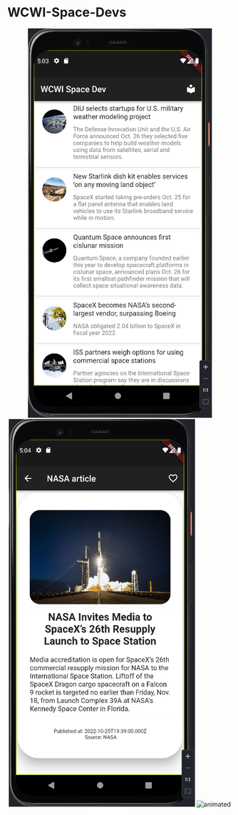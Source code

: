 # WCWI-Space-Devs

<p align="center">
  <img src="https://github.com/daddyjasiu/WCWI-Space-Devs/blob/main/images%20and%20videos/1.png"/> 
  <img src="https://github.com/daddyjasiu/WCWI-Space-Devs/blob/main/images%20and%20videos/2.png"/>
  <img src="https://github.com/daddyjasiu/WCWI-Space-Devs/blob/main/images%20and%20videos/Record_2022-10-27-16-53-20.gif" alt="animated" width="413" height="873"/>
</p>
